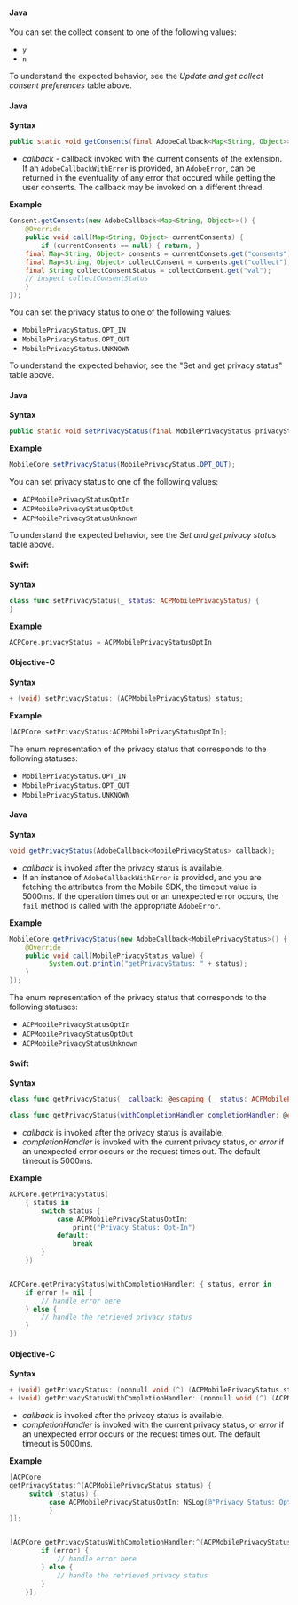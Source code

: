 <Variant platform="android" task="collect-consent-settings" repeat="4"/>

#### Java

You can set the collect consent to one of the following values:

* `y`
* `n`

To understand the expected behavior, see the _Update and get collect consent preferences_ table above.

<Variant platform="android" task="get-consents" repeat="6"/>

#### Java

**Syntax**

```java
public static void getConsents(final AdobeCallback<Map<String, Object>> callback);
```

* _callback_ - callback invoked with the current consents of the extension. If an `AdobeCallbackWithError` is provided, an `AdobeError`, can be returned in the eventuality of any error that occured while getting the user consents. The callback may be invoked on a different thread.

**Example**

```java
Consent.getConsents(new AdobeCallback<Map<String, Object>>() {
    @Override
    public void call(Map<String, Object> currentConsents) {
        if (currentConsents == null) { return; }
    final Map<String, Object> consents = currentConsets.get("consents");
    final Map<String, Object> collectConsent = consents.get("collect");
    final String collectConsentStatus = collectConsent.get("val");
    // inspect collectConsentStatus
    }
});
```

<Variant platform="android" task="set-privacy-status" repeat="8"/>

You can set the privacy status to one of the following values:

* `MobilePrivacyStatus.OPT_IN`
* `MobilePrivacyStatus.OPT_OUT`
* `MobilePrivacyStatus.UNKNOWN`

To understand the expected behavior, see the "Set and get privacy status" table above.

#### Java

**Syntax**

```java
public static void setPrivacyStatus(final MobilePrivacyStatus privacyStatus);
```

**Example**

```java
MobileCore.setPrivacyStatus(MobilePrivacyStatus.OPT_OUT);
```

<Variant platform="ios" task="set-privacy-status" repeat="13"/>

You can set privacy status to one of the following values:

* `ACPMobilePrivacyStatusOptIn`
* `ACPMobilePrivacyStatusOptOut` 
* `ACPMobilePrivacyStatusUnknown`

To understand the expected behavior, see the _Set and get privacy status_ table above.

#### Swift

**Syntax**

```swift
class func setPrivacyStatus(_ status: ACPMobilePrivacyStatus) {
}
```

**Example**

```swift
ACPCore.privacyStatus = ACPMobilePrivacyStatusOptIn
```

#### Objective-C

**Syntax**

```objectivec
+ (void) setPrivacyStatus: (ACPMobilePrivacyStatus) status;
```

**Example**

```objectivec
[ACPCore setPrivacyStatus:ACPMobilePrivacyStatusOptIn];
```

<Variant platform="android" task="get-privacy-status" repeat="8"/>

The enum representation of the privacy status that corresponds to the following statuses:

* `MobilePrivacyStatus.OPT_IN`
* `MobilePrivacyStatus.OPT_OUT`
* `MobilePrivacyStatus.UNKNOWN`

#### Java

**Syntax**

```java
void getPrivacyStatus(AdobeCallback<MobilePrivacyStatus> callback);
```

* _callback_ is invoked after the privacy status is available.
* If an instance of  `AdobeCallbackWithError` is provided, and you are fetching the attributes from the Mobile SDK, the timeout value is 5000ms. If the operation times out or an unexpected error occurs, the `fail` method is called with the appropriate `AdobeError`.

**Example**

```java
MobileCore.getPrivacyStatus(new AdobeCallback<MobilePrivacyStatus>() {
    @Override
    public void call(MobilePrivacyStatus value) {
          System.out.println("getPrivacyStatus: " + status);
    }
});
```

<Variant platform="ios" task="get-privacy-status" repeat="14"/>

The enum representation of the privacy status that corresponds to the following statuses:

* `ACPMobilePrivacyStatusOptIn` 
* `ACPMobilePrivacyStatusOptOut`
* `ACPMobilePrivacyStatusUnknown`

#### Swift

**Syntax**

```swift
class func getPrivacyStatus(_ callback: @escaping (_ status: ACPMobilePrivacyStatus) -> Void)

class func getPrivacyStatus(withCompletionHandler completionHandler: @escaping (_ status: ACPMobilePrivacyStatus, _ error: Error?) -> Void)
```

* _callback_ is invoked after the privacy status is available.
* _completionHandler_ is invoked with the current privacy status, or _error_ if an unexpected error occurs or the request times out. The default timeout is 5000ms.

**Example**

```swift
ACPCore.getPrivacyStatus(
    { status in
        switch status {
            case ACPMobilePrivacyStatusOptIn:
                print("Privacy Status: Opt-In")
            default:
                break
        }
    })


ACPCore.getPrivacyStatus(withCompletionHandler: { status, error in
    if error != nil {
        // handle error here
    } else {
        // handle the retrieved privacy status
    }
})
```
#### Objective-C

**Syntax**

```java
+ (void) getPrivacyStatus: (nonnull void (^) (ACPMobilePrivacyStatus status)) callback;
+ (void) getPrivacyStatusWithCompletionHandler: (nonnull void (^) (ACPMobilePrivacyStatus status, NSError* _Nullable error)) completionHandler;
```

* _callback_ is invoked after the privacy status is available.
* _completionHandler_ is invoked with the current privacy status, or _error_ if an unexpected error occurs or the request times out. The default timeout is 5000ms.

**Example**

```objectivec
[ACPCore 
getPrivacyStatus:^(ACPMobilePrivacyStatus status) { 
     switch (status) { 
          case ACPMobilePrivacyStatusOptIn: NSLog(@"Privacy Status: Opt-In");               break; 
          } 
}];


[ACPCore getPrivacyStatusWithCompletionHandler:^(ACPMobilePrivacyStatus status, NSError * _Nullable error) {
        if (error) {
            // handle error here
        } else {
            // handle the retrieved privacy status
        }
    }];
```